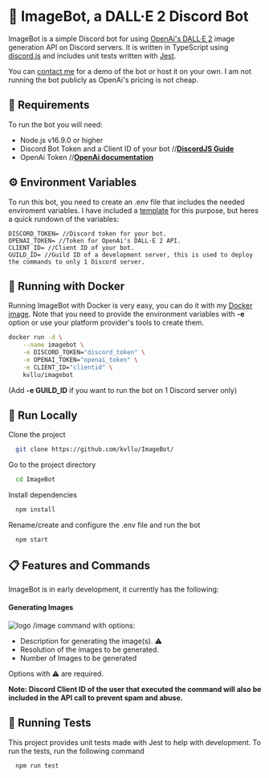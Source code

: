 
# 🧠 ImageBot, a DALL·E 2 Discord Bot

ImageBot is a simple Discord bot for using [OpenAi's DALL·E 2](https://openai.com/dall-e-2/) image generation API on Discord servers. It is written in TypeScript using [discord.js](https://discord.js.org/) and includes unit tests written with [Jest](https://jestjs.io/).

You can [contact me](mailto:kalle@perala.dev) for a demo of the bot or host it on your own. I am not running the bot publicly as OpenAi's pricing is not cheap.


## 📝 Requirements

To run the bot you will need:
- Node.js v16.9.0 or higher
- Discord Bot Token and a Client ID of your bot //**[DiscordJS Guide](https://discordjs.guide/preparations/setting-up-a-bot-application.html#creating-your-bot)**  
- OpenAi Token //**[OpenAi documentation](https://beta.openai.com/docs/introduction/overview)**  


## ⚙️ Environment Variables

To run this bot, you need to create an .env file that includes the needed enviroment variables. I have included a [template](https://github.com/kvllu/ImageBot/blob/main/.env_template) for this purpose, but heres a quick rundown of the variables:

    DISCORD_TOKEN= //Discord token for your bot.
    OPENAI_TOKEN= //Token for OpenAi's DALL·E 2 API.
    CLIENT_ID= //Client ID of your bot.
    GUILD_ID= //Guild ID of a development server, this is used to deploy the commands to only 1 Discord server.


## 🐬 Running with Docker

Running ImageBot with Docker is very easy, you can do it with my [Docker image](https://hub.docker.com/repository/docker/kvllu/imagebot/). Note that you need to provide the environment variables with **-e** option or use your platform provider's tools to create them. 

```bash
docker run -d \
    --name imagebot \
    -e DISCORD_TOKEN="discord_token" \
    -e OPENAI_TOKEN="openai_token" \
    -e CLIENT_ID="clientid" \ 
	kvllu/imagebot
```
(Add **-e GUILD_ID** if you want to run the bot on 1 Discord server only)
## 🚀 Run Locally

Clone the project

```bash
  git clone https://github.com/kvllu/ImageBot/
```

Go to the project directory

```bash
  cd ImageBot
```

Install dependencies

```bash
  npm install
```

Rename/create and configure the .env file and run the bot

```bash
  npm start
```


## 📋 Features and Commands

ImageBot is in early development, it currently has the following:

#### Generating Images
![logo](https://i.imgur.com/XVFl4um.png)
/image command with options:
- Description for generating the image(s). ⚠️
- Resolution of the images to be generated.
- Number of Images to be generated

Options with ⚠️ are required.

**Note: Discord Client ID of the user that executed the command will also be included in the API call to prevent spam and abuse.**
## 🧪 Running Tests

This project provides unit tests made with Jest to help with development. To run the tests, run the following command

```bash
  npm run test
```
